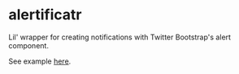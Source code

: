alertificatr
============

Lil' wrapper for creating notifications with Twitter Bootstrap's alert component.

See example <a href="http://jsbin.com/iNIhAPe/3" target="_blank">here</a>.
